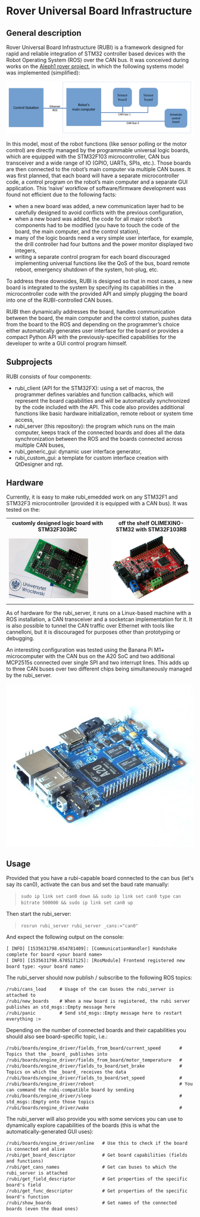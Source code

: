 
# Rover Universal Board Infrastructure

## General description

Rover Universal Board Infrastructure (RUBI) is a framework designed for rapid and reliable integration of
STM32 controller based devices with the Robot Operating System (ROS) over the CAN bus.
It was conceived during works on the [Aleph1 rover project](http://continuum.uni.wroc.pl), in which the following systems model was implemented (simplified):

![alt text](doc/general_arch.png "Aleph1's sensors architecture")

In this model, most of the robot functions (like sensor polling or the motor control) are directly managed by the programmable universal logic boards, which are equipped with the STM32F103 microcontroller, CAN bus transceiver and a wide range of IO (GPIO, UARTs, SPIs, etc.). Those boards are then connected to the robot’s main computer via multiple CAN buses. It was first planned, that each board will have a separate microcontroller code, a control program on the robot’s main computer and a separate GUI application. This ‘naive’ workflow of software/firmware development was found not efficient due to the following facts:

- when a new board was added, a new communication layer had to be carefully designed to avoid conflicts with the previous configuration,
- when a new board was added, the code for all major robot’s components had to be modified (you have to touch the code of the board, the main computer, and the control station),
- many of the logic boards need a very simple user interface, for example, the drill controller had four buttons and the power monitor displayed two integers,
- writing a separate control program for each board discouraged implementing universal functions like the QoS of the bus, board remote reboot, emergency shutdown of the system, hot-plug, etc.

To address these downsides, RUBI is designed so that in most cases, a new board is integrated to the system by specifying its capabilities in the microcontroller code with the provided API and simply plugging the board into one of the RUBI-controlled CAN buses.

RUBI then dynamically addresses the board, handles communication between the board, the main computer and the control station, pushes data from the board to the ROS and depending on the programmer’s choice either automatically generates user interface for the board or provides a compact Python API with the previously-specified capabilities for the developer to write a GUI control program himself.

## Subprojects

RUBI consists of four components:

- rubi_client (API for the STM32FX): using a set of macros, the programmer defines variables and function callbacks, which will represent the board capabilities and will be automatically synchronized by the code included with the API. This code also provides additional functions like basic hardware initialization, remote reboot or system time access,
- rubi_server (this repository): the program which runs on the main computer, keeps track of the connected boards and does all the data synchronization between the ROS and the boards connected across multiple CAN buses,
- rubi_generic_gui: dynamic user interface generator,
- rubi_custom_gui: a template for custom interface creation with QtDesigner and rqt.

## Hardware

Currently, it is easy to make rubi_emedded work on any STM32F1 and STM32F3 microcontroller (provided it is equipped with a CAN bus). It was tested on the:

<table>
    <tr>
        <th> customly designed logic board with STM32F303RC </th>
        <th> off the shelf OLIMEXINO-STM32 with STM32F103RB </th>
    </tr>
    <tr>
        <td> <img src="doc/uwr.jpg" width="81.5%" /> </td>
        <td> <img src="doc/olimex.jpg" width="100.5%" /> </td>
    </tr>
</table>


As of hardware for the rubi_server, it runs on a Linux-based machine with a ROS installation, a CAN transceiver and a socketcan implementation for it. It is also possible to tunnel the CAN traffic over Ethernet with tools like cannelloni, but it is discouraged for purposes other than prototyping or debugging.

An interesting configuration was tested using the Banana Pi M1+ microcomputer with the CAN bus on the A20 SoC and two additional MCP2515s connected over single SPI and two interrupt lines. This adds up to three CAN buses over two different chips being simultaneously managed by the rubi_server.

![alt text](doc/banana.jpg "")

## Usage

Provided that you have a rubi-capable board connected to the can bus (let's say its can0), activate the can bus and set the baud rate manually:

>`sudo ip link set can0 down && sudo ip link set can0 type can bitrate 500000 && sudo ip link set can0 up`

Then start the rubi_server:

>`rosrun rubi_server rubi_server _cans:="can0"`

And expect the following output on the console:

```
[ INFO] [1535631798.654781409]: [CommunicationHandler] Handshake complete for board <your board name>
[ INFO] [1535631798.678517125]: [RosModule] Frontend registered new board type: <your board name>
```

The rubi_server should now publish / subscribe to the following ROS topics:

```
/rubi/cans_load     # Usage of the can buses the rubi_server is attached to
/rubi/new_boards    # When a new board is registered, the rubi server publishes an std_msgs::Empty message here
/rubi/panic         # Send std_msgs::Empty message here to restart everything :>
```

Depending on the number of connected boards and their capabilities you should also see board-specific topic, i.e.:

```
/rubi/boards/engine_driver/fields_from_board/current_speed       # Topics that the _board_ publishes into
/rubi/boards/engine_driver/fields_from_board/motor_temperature   #
/rubi/boards/engine_driver/fields_to_board/set_brake             # Topics on which the _board_ receives the data
/rubi/boards/engine_driver/fields_to_board/set_speed             #
/rubi/boards/engine_driver/reboot                                # You can command the rubi-compatible board by sending
/rubi/boards/engine_driver/sleep                                 # std_msgs::Empty onto those topics
/rubi/boards/engine_driver/wake                                  #
```

The rubi_server will also provide you with some services you can use to dynamically explore capabilities of the boards (this is what the automatically-generated GUI uses):

```
/rubi/boards/engine_driver/online   # Use this to check if the board is connected and alive
/rubi/get_board_descriptor          # Get board capabilities (fields and functions)
/rubi/get_cans_names                # Get can buses to which the rubi_server is attached
/rubi/get_field_descriptor          # Get properties of the specific board's field
/rubi/get_func_descriptor           # Get properties of the specific board's function
/rubi/show_boards                   # Get names of the connected boards (even the dead ones)
